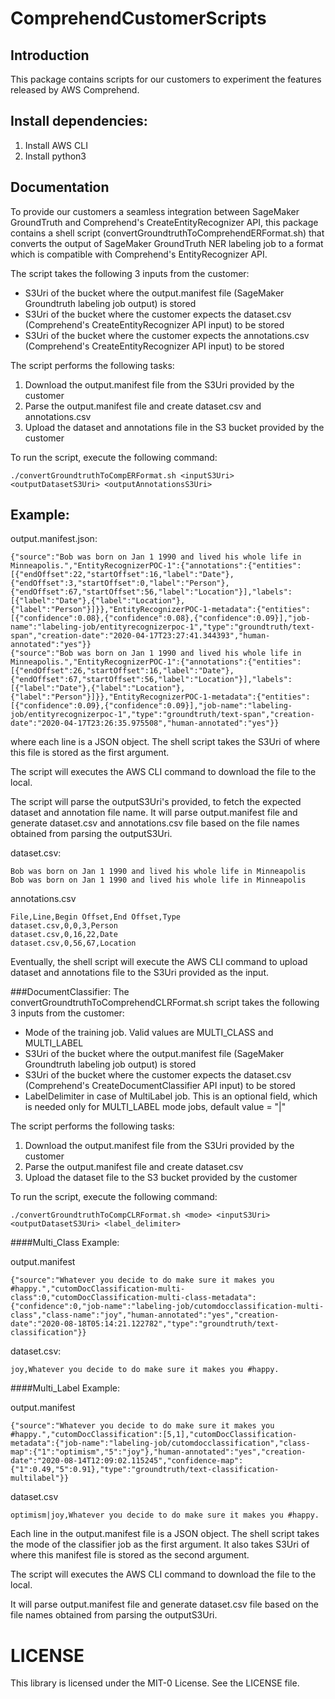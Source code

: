 # ComprehendCustomerScripts

## Introduction

This package contains scripts for our customers to experiment the features released by AWS Comprehend.

## Install dependencies:
1. Install AWS CLI
2. Install python3

## Documentation
To provide our customers a seamless integration between SageMaker GroundTruth and Comprehend's CreateEntityRecognizer API, this package contains a shell script (convertGroundtruthToComprehendERFormat.sh) that converts the output of SageMaker GroundTruth NER labeling job to a format which is compatible with Comprehend's EntityRecognizer API.

The script takes the following 3 inputs from the customer:
- S3Uri of the bucket where the output.manifest file (SageMaker Groundtruth labeling job output) is stored
- S3Uri of the bucket where the customer expects the dataset.csv (Comprehend's CreateEntityRecognizer API input) to be stored
- S3Uri of the bucket where the customer expects the annotations.csv (Comprehend's CreateEntityRecognizer API input) to be stored

The script performs the following tasks:
1) Download the output.manifest file from the S3Uri provided by the customer
2) Parse the output.manifest file and create dataset.csv and annotations.csv
3) Upload the dataset and annotations file in the S3 bucket provided by the customer

To run the script, execute the following command:
```
./convertGroundtruthToCompERFormat.sh <inputS3Uri> <outputDatasetS3Uri> <outputAnnotationsS3Uri>
```

## Example:
output.manifest.json:
```
{"source":"Bob was born on Jan 1 1990 and lived his whole life in Minneapolis.","EntityRecognizerPOC-1":{"annotations":{"entities":[{"endOffset":22,"startOffset":16,"label":"Date"},{"endOffset":3,"startOffset":0,"label":"Person"},{"endOffset":67,"startOffset":56,"label":"Location"}],"labels":[{"label":"Date"},{"label":"Location"},{"label":"Person"}]}},"EntityRecognizerPOC-1-metadata":{"entities":[{"confidence":0.08},{"confidence":0.08},{"confidence":0.09}],"job-name":"labeling-job/entityrecognizerpoc-1","type":"groundtruth/text-span","creation-date":"2020-04-17T23:27:41.344393","human-annotated":"yes"}}
{"source":"Bob was born on Jan 1 1990 and lived his whole life in Minneapolis.","EntityRecognizerPOC-1":{"annotations":{"entities":[{"endOffset":26,"startOffset":16,"label":"Date"},{"endOffset":67,"startOffset":56,"label":"Location"}],"labels":[{"label":"Date"},{"label":"Location"},{"label":"Person"}]}},"EntityRecognizerPOC-1-metadata":{"entities":[{"confidence":0.09},{"confidence":0.09}],"job-name":"labeling-job/entityrecognizerpoc-1","type":"groundtruth/text-span","creation-date":"2020-04-17T23:26:35.975508","human-annotated":"yes"}}
```
where each line is a JSON object.
The shell script takes the S3Uri of where this file is stored as the first argument.

The script will executes the AWS CLI command to download the file to the local.

The script will parse the outputS3Uri's provided, to fetch the expected dataset and annotation file name.
It will parse output.manifest file and generate dataset.csv and annotations.csv file based on the file names obtained from parsing the outputS3Uri.

dataset.csv:
```
Bob was born on Jan 1 1990 and lived his whole life in Minneapolis
Bob was born on Jan 1 1990 and lived his whole life in Minneapolis
```

annotations.csv
```
File,Line,Begin Offset,End Offset,Type
dataset.csv,0,0,3,Person
dataset.csv,0,16,22,Date
dataset.csv,0,56,67,Location
```

Eventually, the shell script will execute the AWS CLI command to upload dataset and annotations file to the S3Uri provided as the input.

###DocumentClassifier:
The convertGroundtruthToComprehendCLRFormat.sh script takes the following 3 inputs from the customer:
- Mode of the training job. Valid values are MULTI_CLASS and MULTI_LABEL
- S3Uri of the bucket where the output.manifest file (SageMaker Groundtruth labeling job output) is stored
- S3Uri of the bucket where the customer expects the dataset.csv (Comprehend's CreateDocumentClassifier API input) to be stored
- LabelDelimiter in case of MultiLabel job. This is an optional field, which is needed only for MULTI_LABEL mode jobs, default value = "|"

The script performs the following tasks:
1) Download the output.manifest file from the S3Uri provided by the customer
2) Parse the output.manifest file and create dataset.csv
3) Upload the dataset file to the S3 bucket provided by the customer

To run the script, execute the following command:
```
./convertGroundtruthToCompCLRFormat.sh <mode> <inputS3Uri> <outputDatasetS3Uri> <label_delimiter>
```

####Multi_Class Example:

output.manifest

```
{"source":"Whatever you decide to do make sure it makes you #happy.","cutomDocClassification-multi-class":0,"cutomDocClassification-multi-class-metadata":{"confidence":0,"job-name":"labeling-job/cutomdocclassification-multi-class","class-name":"joy","human-annotated":"yes","creation-date":"2020-08-18T05:14:21.122782","type":"groundtruth/text-classification"}}
```
 
dataset.csv:

```
joy,Whatever you decide to do make sure it makes you #happy.
```

####Multi_Label Example:

output.manifest
```
{"source":"Whatever you decide to do make sure it makes you #happy.","cutomDocClassification":[5,1],"cutomDocClassification-metadata":{"job-name":"labeling-job/cutomdocclassification","class-map":{"1":"optimism","5":"joy"},"human-annotated":"yes","creation-date":"2020-08-14T12:09:02.115245","confidence-map":{"1":0.49,"5":0.91},"type":"groundtruth/text-classification-multilabel"}}
```

dataset.csv
```
optimism|joy,Whatever you decide to do make sure it makes you #happy.
```

Each line in the output.manifest file is a JSON object.
The shell script takes the mode of the classifier job as the first argument. It also takes S3Uri of where this manifest file is stored as the second argument.

The script will executes the AWS CLI command to download the file to the local.

It will parse output.manifest file and generate dataset.csv file based on the file names obtained from parsing the outputS3Uri.

# LICENSE
This library is licensed under the MIT-0 License. See the LICENSE file. 


